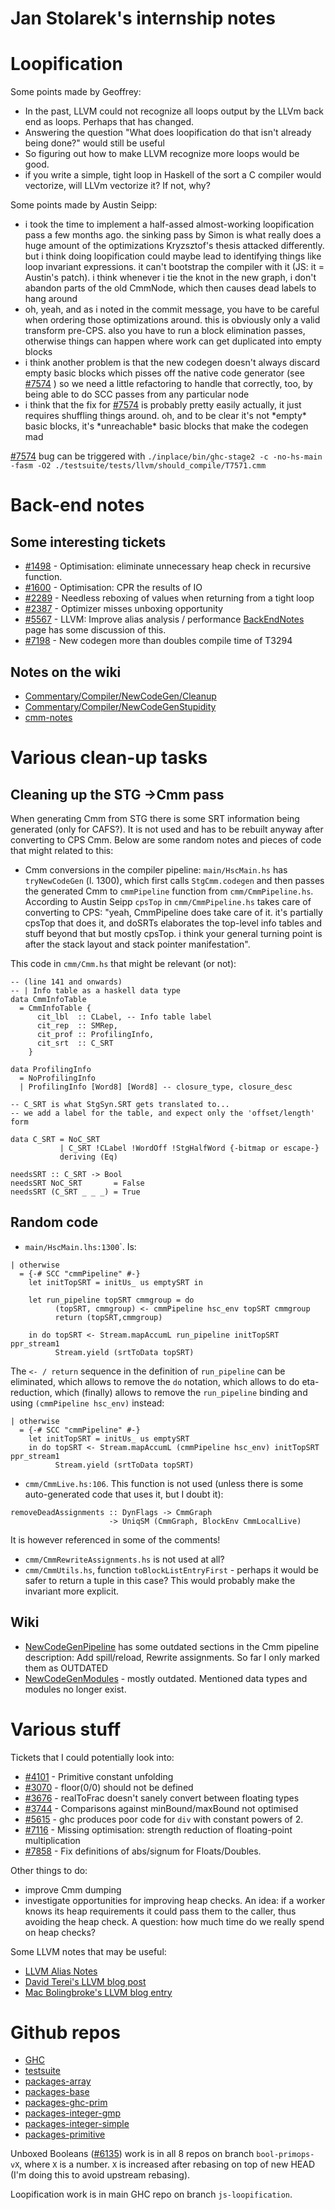# Jan Stolarek's internship notes

# Loopification


Some points made by Geoffrey:

- In the past, LLVM could not recognize all loops output by the LLVm back end as loops. Perhaps that has changed.
- Answering the question "What does loopification do that isn't already being done?" would still be useful
- So figuring out how to make LLVM recognize more loops would be good.
- if you write a simple, tight loop in Haskell of the sort a C compiler would vectorize, will LLVm vectorize it? If not, why?


Some points made by Austin Seipp:

- i took the time to implement a half-assed almost-working loopification pass a few months ago. the sinking pass by Simon is what really does a huge amount of the optimizations Kryzsztof's thesis attacked differently. but i think doing loopification could maybe lead to identifying things like loop invariant expressions. it can't bootstrap the compiler with it (JS: it = Austin's patch). i think whenever i tie the knot in the new graph, i don't abandon parts of the old CmmNode, which then causes dead labels to hang around
- oh, yeah, and as i noted in the commit message, you have to be careful when ordering those optimizations around. this is obviously only a valid transform pre-CPS. also you have to run a block elimination passes, otherwise things can happen where work can get duplicated into empty blocks
-  i think another problem is that the new codegen doesn't always discard empty basic blocks which pisses off the native code generator (see [\#7574](https://gitlab.haskell.org//ghc/ghc/issues/7574) ) so we need a little refactoring to handle that correctly, too, by being able to do SCC passes from any particular node
- i think that the fix for [\#7574](https://gitlab.haskell.org//ghc/ghc/issues/7574) is probably pretty easily actually, it just requires shuffling things around. oh, and to be clear it's not \*empty\* basic blocks, it's \*unreachable\* basic blocks that make the codegen mad

[\#7574](https://gitlab.haskell.org//ghc/ghc/issues/7574) bug can be triggered with `./inplace/bin/ghc-stage2 -c -no-hs-main -fasm -O2 ./testsuite/tests/llvm/should_compile/T7571.cmm`

# Back-end notes

## Some interesting tickets

- [\#1498](https://gitlab.haskell.org//ghc/ghc/issues/1498) - Optimisation: eliminate unnecessary heap check in recursive function. 
- [\#1600](https://gitlab.haskell.org//ghc/ghc/issues/1600) - Optimisation: CPR the results of IO
- [\#2289](https://gitlab.haskell.org//ghc/ghc/issues/2289) - Needless reboxing of values when returning from a tight loop
- [\#2387](https://gitlab.haskell.org//ghc/ghc/issues/2387) - Optimizer misses unboxing opportunity
- [\#5567](https://gitlab.haskell.org//ghc/ghc/issues/5567) - LLVM: Improve alias analysis / performance [BackEndNotes](back-end-notes#heap/stack-checks) page has some discussion of this.
- [\#7198](https://gitlab.haskell.org//ghc/ghc/issues/7198) - New codegen more than doubles compile time of T3294

## Notes on the wiki

- [Commentary/Compiler/NewCodeGen/Cleanup](commentary/compiler/new-code-gen/cleanup)
- [Commentary/Compiler/NewCodeGenStupidity](commentary/compiler/new-code-gen-stupidity)
- [ cmm-notes](http://darcs.haskell.org/ghc/compiler/cmm/cmm-notes|cmm-notes)

# Various clean-up tasks

## Cleaning up the STG -\>Cmm pass


When generating Cmm from STG there is some SRT information being generated (only for CAFS?). It is not used and has to be rebuilt anyway after converting to CPS Cmm. Below are some random notes and pieces of code that might related to this:
  

- Cmm conversions in the compiler pipeline: `main/HscMain.hs` has `tryNewCodeGen` (l. 1300), which first calls `StgCmm.codegen` and then passes the generated Cmm to `cmmPipeline` function from `cmm/CmmPipeline.hs`. According to Austin Seipp `cpsTop` in `cmm/CmmPipeline.hs` takes care of converting to CPS: "yeah, CmmPipeline does take care of it. it's partially cpsTop that does it, and doSRTs elaborates the top-level info tables and stuff beyond that but mostly cpsTop. i think your general turning point is after the stack layout and stack pointer manifestation". 


This code in `cmm/Cmm.hs` that might be relevant (or not):

```wiki
-- (line 141 and onwards)
-- | Info table as a haskell data type
data CmmInfoTable
  = CmmInfoTable {
      cit_lbl  :: CLabel, -- Info table label
      cit_rep  :: SMRep,
      cit_prof :: ProfilingInfo,
      cit_srt  :: C_SRT
    }

data ProfilingInfo
  = NoProfilingInfo
  | ProfilingInfo [Word8] [Word8] -- closure_type, closure_desc

-- C_SRT is what StgSyn.SRT gets translated to...
-- we add a label for the table, and expect only the 'offset/length' form

data C_SRT = NoC_SRT
           | C_SRT !CLabel !WordOff !StgHalfWord {-bitmap or escape-}
           deriving (Eq)

needsSRT :: C_SRT -> Bool
needsSRT NoC_SRT       = False
needsSRT (C_SRT _ _ _) = True
```

## Random code

- `main/HscMain.lhs:1300`\`. Is:

```wiki
| otherwise
  = {-# SCC "cmmPipeline" #-}
    let initTopSRT = initUs_ us emptySRT in

    let run_pipeline topSRT cmmgroup = do
          (topSRT, cmmgroup) <- cmmPipeline hsc_env topSRT cmmgroup
          return (topSRT,cmmgroup)

    in do topSRT <- Stream.mapAccumL run_pipeline initTopSRT ppr_stream1
          Stream.yield (srtToData topSRT)
```


The `<- / return` sequence in the definition of `run_pipeline` can be eliminated, which allows to remove the `do` notation, which allows to do eta-reduction, which (finally) allows to remove the `run_pipeline` binding and using `(cmmPipeline hsc_env)` instead:

```wiki
| otherwise
  = {-# SCC "cmmPipeline" #-}
    let initTopSRT = initUs_ us emptySRT
    in do topSRT <- Stream.mapAccumL (cmmPipeline hsc_env) initTopSRT ppr_stream1
          Stream.yield (srtToData topSRT)
```

- `cmm/CmmLive.hs:106`. This function is not used (unless there is some auto-generated code that uses it, but I doubt it):

```wiki
removeDeadAssignments :: DynFlags -> CmmGraph
                      -> UniqSM (CmmGraph, BlockEnv CmmLocalLive)
```


It is however referenced in some of the comments!

- `cmm/CmmRewriteAssignments.hs` is not used at all?
- `cmm/CmmUtils.hs`, function `toBlockListEntryFirst` - perhaps it would be safer to return a tuple in this case? This would probably make the invariant more explicit.

## Wiki

- [NewCodeGenPipeline](commentary/compiler/new-code-gen-pipeline) has some outdated sections in the Cmm pipeline description: Add spill/reload, Rewrite assignments. So far I only marked them as OUTDATED
- [NewCodeGenModules](commentary/compiler/new-code-gen-modules) - mostly outdated. Mentioned data types and modules no longer exist.

# Various stuff


Tickets that I could potentially look into:

- [\#4101](https://gitlab.haskell.org//ghc/ghc/issues/4101) - Primitive constant unfolding
- [\#3070](https://gitlab.haskell.org//ghc/ghc/issues/3070) - floor(0/0) should not be defined
- [\#3676](https://gitlab.haskell.org//ghc/ghc/issues/3676) - realToFrac doesn't sanely convert between floating types
- [\#3744](https://gitlab.haskell.org//ghc/ghc/issues/3744) - Comparisons against minBound/maxBound not optimised
- [\#5615](https://gitlab.haskell.org//ghc/ghc/issues/5615) - ghc produces poor code for `div` with constant powers of 2.
- [\#7116](https://gitlab.haskell.org//ghc/ghc/issues/7116) - Missing optimisation: strength reduction of floating-point multiplication
- [\#7858](https://gitlab.haskell.org//ghc/ghc/issues/7858) - Fix definitions of abs/signum for Floats/Doubles.


Other things to do:

- improve Cmm dumping
- investigate opportunities for improving heap checks. An idea: if a worker knows its heap requirements it could pass them to the caller, thus avoiding the heap check. A question: how much time do we really spend on heap checks?


Some LLVM notes that may be useful:

- [LLVM Alias Notes](commentary/compiler/backends/llvm/alias)
- [ David Terei's LLVM blog post](http://blog.davidterei.com/2011/09/ghc-project-for-all.html)
- [ Mac Bolingbroke's LLVM blog entry](http://blog.omega-prime.co.uk/?p=135)

# Github repos

- [ GHC](https://github.com/jstolarek/ghc)
- [ testsuite](https://github.com/jstolarek/testsuite)
- [ packages-array](https://github.com/jstolarek/packages-array)
- [ packages-base](https://github.com/jstolarek/packages-base)
- [ packages-ghc-prim](https://github.com/jstolarek/packages-ghc-prim)
- [ packages-integer-gmp](https://github.com/jstolarek/packages-integer-gmp)
- [ packages-integer-simple](https://github.com/jstolarek/packages-integer-simple)
- [ packages-primitive](https://github.com/jstolarek/packages-primitive)


Unboxed Booleans ([\#6135](https://gitlab.haskell.org//ghc/ghc/issues/6135)) work is in all 8 repos on branch `bool-primops-vX`, where `X` is a number. `X` is increased after rebasing on top of new HEAD (I'm doing this to avoid upstream rebasing).


Loopification work is in main GHC repo on branch `js-loopification`.
